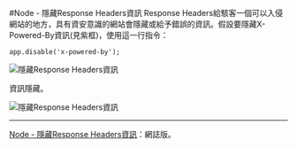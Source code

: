 #Node - 隱藏Response Headers資訊
Response Headers給駭客一個可以入侵網站的地方，具有資安意識的網站會隱藏或給予錯誤的資訊。假設要隱藏X-Powered-By資訊(見紫框)，使用這一行指令：

	app.disable('x-powered-by');

![隱藏Response Headers資訊](https://lh3.googleusercontent.com/JwvXnbIOYXC8paKXibSam22bItOOa515W5dnDqIyM5M=w559-h402-no)  

資訊隱藏。  

![隱藏Response Headers資訊](https://lh3.googleusercontent.com/dku9j2GcJMxlRAWxMWcSiICeuZhIruz-XeGqMi6w5xM=w557-h361-no)

---
[Node - 隱藏Response Headers資訊](http://cythilya.blogspot.tw/2015/08/node-response-headers.html)：網誌版。